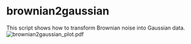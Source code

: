 # brownian2gaussian
This script shows how to transform Brownian noise into Gaussian data.
![brownian2gaussian_plot.pdf](https://github.com/calt-laboratory/brownian2gaussian/tree/main)
